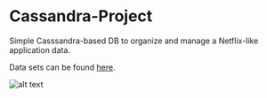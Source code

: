 # Cassandra-Project

Simple Casssandra-based DB to organize and manage a Netflix-like application data.

Data sets can be found [here](https://www.kaggle.com/datasets/grouplens/movielens-20m-dataset).

![alt text](/chebotko.png?raw=true)


